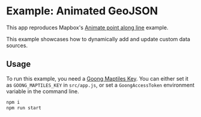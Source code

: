 # Example: Animated GeoJSON

This app reproduces Mapbox's [Animate point along line](https://docs.goong.io/example/animate-point-along-line/) example.

This example showcases how to dynamically add and update custom data sources.

## Usage

To run this example, you need a [Goong Maptiles Key](https://account.goong.io). You can either set it as `GOONG_MAPTILES_KEY` in `src/app.js`, or set a `GoongAccessToken` environment variable in the command line.

```bash
npm i
npm run start
```
